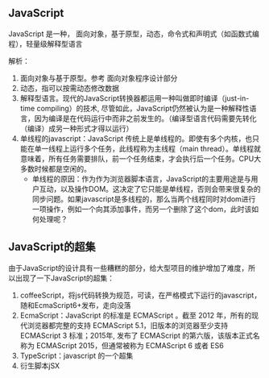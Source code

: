 
## JavaScript
JavaScript 是一种， 面向对象，基于原型，动态，命令式和声明式（如函数式编程），轻量级解释型语言

解析：
1. 面向对象与基于原型。参考 面向对象程序设计部分
2. 动态，指可以按需动态修改数据
3. 解释型语言。现代的JavaScript转换器都运用一种叫做即时编译（just-in-time compiling）的技术, 尽管如此，JavaScript仍然被认为是一种解释性语言，因为编译是在代码运行中而非之前发生的。（编译型语言代码需要先转化（编译）成另一种形式才得以运行）
4. 单线程的javascript：JavaScript 传统上是单线程的。即使有多个内核，也只能在单一线程上运行多个任务，此线程称为主线程（main thread）。单线程就意味着，所有任务需要排队，前一个任务结束，才会执行后一个任务。CPU大多数时候都是空闲的。
    * 单线程的原因：作为作为浏览器脚本语言，JavaScript的主要用途是与用户互动，以及操作DOM。这决定了它只能是单线程，否则会带来很复杂的同步问题。如果javascript是多线程的，那么当两个线程同时对dom进行一项操作，例如一个向其添加事件，而另一个删除了这个dom，此时该如何处理呢？

## JavaScript的超集
由于JavaScript的设计具有一些糟糕的部分，给大型项目的维护增加了难度，所以出现了一下JavaScript的超集：
1. coffeeScript，将js代码转换为规范，可读，在严格模式下运行的javascript，随和EcmaScript6+发布，走向没落
2. EcmaScript：JavaScript 的标准是 ECMAScript 。截至 2012 年，所有的现代浏览器都完整的支持  ECMAScript 5.1，旧版本的浏览器至少支持 ECMAScript 3 标准；2015年, 发布了 ECMAScript 的第六版，该版本正式名称为 ECMAScript 2015，但通常被称为 ECMAScript 6 或者 ES6
3. TypeScript：javascript 的一个超集
4. 衍生脚本jSX


